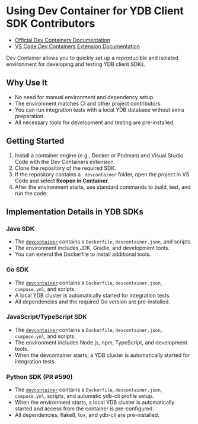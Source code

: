 # Using Dev Container for YDB Client SDK Contributors

- [Official Dev Containers Documentation](https://containers.dev/)
- [VS Code Dev Containers Extension Documentation](https://code.visualstudio.com/docs/devcontainers/containers)

Dev Container allows you to quickly set up a reproducible and isolated environment for developing and testing YDB client SDKs.

## Why Use It

- No need for manual environment and dependency setup.
- The environment matches CI and other project contributors.
- You can run integration tests with a local YDB database without extra preparation.
- All necessary tools for development and testing are pre-installed.

## Getting Started

1. Install a container engine (e.g., Docker or Podman) and Visual Studio Code with the Dev Containers extension.
2. Clone the repository of the required SDK.
3. If the repository contains a `.devcontainer` folder, open the project in VS Code and select **Reopen in Container**.
4. After the environment starts, use standard commands to build, test, and run the code.

## Implementation Details in YDB SDKs

### Java SDK
- The [`devcontainer`](https://github.com/ydb-platform/ydb-java-sdk/tree/master/.devcontainer) contains a `Dockerfile`, `devcontainer.json`, and scripts.
- The environment includes JDK, Gradle, and development tools.
- You can extend the Dockerfile to install additional tools.

### Go SDK
- The [`devcontainer`](https://github.com/ydb-platform/ydb-go-sdk/tree/master/.devcontainer) contains a `Dockerfile`, `devcontainer.json`, `compose.yml`, and scripts.
- A local YDB cluster is automatically started for integration tests.
- All dependencies and the required Go version are pre-installed.

### JavaScript/TypeScript SDK
- The [`devcontainer`](https://github.com/ydb-platform/ydb-js-sdk/tree/main/.devcontainer) contains a `Dockerfile`, `devcontainer.json`, `compose.yml`, and scripts.
- The environment includes Node.js, npm, TypeScript, and development tools.
- When the devcontainer starts, a YDB cluster is automatically started for integration tests.

### Python SDK (PR #590)
- The [`devcontainer`](https://github.com/ydb-platform/ydb-python-sdk/pull/590/files) contains a `Dockerfile`, `devcontainer.json`, `compose.yml`, scripts, and automatic ydb-cli profile setup.
- When the environment starts, a local YDB cluster is automatically started and access from the container is pre-configured.
- All dependencies, flake8, tox, and ydb-cli are pre-installed.
